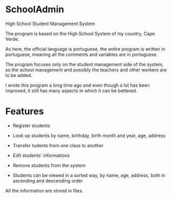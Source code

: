 # SchoolAdmin
High School Student Management System

The program is based on the High School System of my country, Cape Verde.

As here, the official language is portuguese, the entire program is written in portuguese, meaning all the comments and variables are in portuguese.

The program focuses only on the student management side of the system, so the school management and possibly the teachers and other workers are to be added.

I wrote this program a long time ago and even though a lot has been improved, it still has many aspects in which it can be bettered.

# Features
- Register students

- Look up students by name, birthday, birth month and year, age, address
- Transfer tudents from one class to another
- Edit students' informations 
- Remove students from the system
- Students can be viewed in a sorted way, by name, age, address, both in ascending and descending order

All the information are stored in files.

